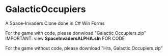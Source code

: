 # GalacticOccupiers
A Space-Invaders Clone done in C# Win Forms

For the game with code, please donwload "Galactic Occupiers.zip"
IMPORTANT: view <b>SpaceInvadersALPHA.sln</B> FOR CODE


For the game without code, please download "Hra, Galactic Occupiers.zip"

